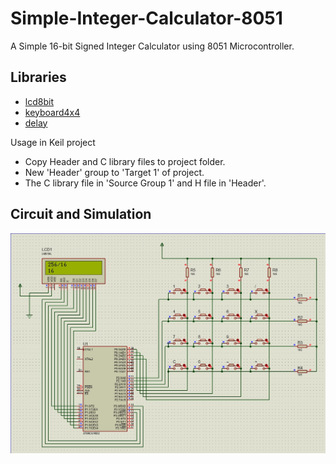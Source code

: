 # Simple-Integer-Calculator-8051
A Simple 16-bit Signed Integer Calculator using 8051 Microcontroller.
## Libraries
* [lcd8bit](/Libraries/lcd8bit)
* [keyboard4x4](/Libraries/keyboard4x4)
* [delay](/Libraries/delay)

Usage in Keil project
* Copy Header and C library files to project folder.
* New 'Header' group to 'Target 1' of project.
* The C library file in 'Source Group 1' and H file in 'Header'.
## Circuit and Simulation
![Circuit Diagram](/Images/calculator8051.jpg)
